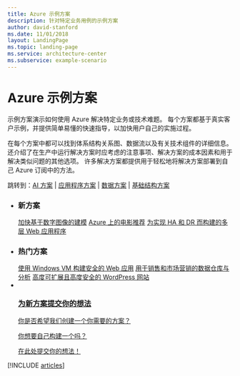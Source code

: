 ```yaml
---
title: Azure 示例方案
description: 针对特定业务用例的示例方案
author: david-stanford
ms.date: 11/01/2018
layout: LandingPage
ms.topic: landing-page
ms.service: architecture-center
ms.subservice: example-scenario
---
```


# <a name="azure-example-scenarios"></a>Azure 示例方案

示例方案演示如何使用 Azure 解决特定业务或技术难题。 每个方案都基于真实客户示例，并提供简单易懂的快速指导，以加快用户自己的实施过程。

在每个方案中都可以找到体系结构关系图、数据流以及有关技术组件的详细信息。 还介绍了在生产中运行解决方案时应考虑的注意事项、解决方案的成本因素和用于解决类似问题的其他选项。 许多解决方案都提供用于轻松地将解决方案部署到自己 Azure 订阅中的方法。

跳转到：[AI 方案](#ai-scenarios) | [应用程序方案](#application-scenarios) | [数据方案](#data-scenarios) | [基础结构方案](#infrastructure-scenarios)

<!-- markdownlint-disable MD033 -->

<ul class="panelContent cardsL">
    <li>
        <div class="cardSize">
            <div class="cardPadding">
                <div class="card">
                    <div class="cardText">
                        <h3>新方案</h3>
                        <a class="barLink" href="/azure/architecture/example-scenario/infrastructure/image-modeling" data-linktype="absolute-path">加快基于数字图像的建模</a>
                        <a class="barLink" href="/azure/architecture/example-scenario/ai/movie-recommendations" data-linktype="absolute-path">Azure 上的电影推荐</a>
                        <a class="barLink" href="/azure/architecture/example-scenario/infrastructure/multi-tier-app-disaster-recovery" data-linktype="absolute-path">为实现 HA 和 DR 而构建的多层 Web 应用程序</a>
                    </div>
                </div>
            </div>
        </div>
    </li>
    <li>
        <div class="cardSize">
            <div class="cardPadding">
                <div class="card">
                    <div class="cardText">
                        <h3>热门方案</h3>
                        <a class="barLink" href="/azure/architecture/example-scenario/infrastructure/regulated-multitier-app" data-linktype="absolute-path">使用 Windows VM 构建安全的 Web 应用</a>
                        <a class="barLink" href="/azure/architecture/example-scenario/data/data-warehouse" data-linktype="absolute-path">用于销售和市场营销的数据仓库与分析</a>
                        <a class="barLink" href="/azure/architecture/example-scenario/infrastructure/wordpress" data-linktype="absolute-path">高度可扩展且高度安全的 WordPress 网站</a>
                    </div>
                </div>
            </div>
        </div>
    </li>
    <li>
        <div class="cardSize">
            <div class="cardPadding">
                <div class="card">
                    <div class="cardText">
                        <a href="https://azure-architecture.uservoice.com/forums/918625-architecture-guidance" data-linktype="external">
                            <div class="cardSize cardsF">
                                <div class="cardPadding">
                                    <div class="card">
                                        <div class="cardImageOuter">
                                            <div class="cardImage">
                                                <img src="https://docs.microsoft.com/en-us/media/common/i_feedback.svg" alt="" data-linktype="external">
                                            </div>
                                        </div>
                                        <div class="cardText">
                                            <h3 class="x-hidden-focus">为新方案提交你的想法</h3>
                                            <p>你是否希望我们创建一个你需要的方案？</p>
                                            <p>你想要自己构建一个吗？</p>
                                            <p>在此处提交你的想法！</p>
                                        </div>
                                    </div>
                                </div>
                            </div>
                        </a>
                    </div>
                </div>
            </div>
        </div>
    </li>
</ul>

[!INCLUDE [articles](../../includes/scenario_articles.md)]